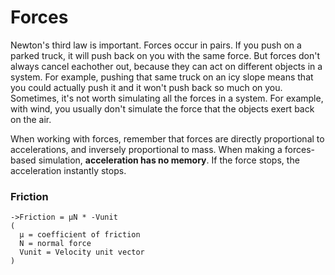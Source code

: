 # Forces

Newton's third law is important.  Forces occur in pairs.  If you push on a parked truck, it will push back on you with the same force.  But forces don't always cancel eachother out, because they can act on different objects in a system.  For example, pushing that same truck on an icy slope means that you could actually push it and it won't push back so much on you.  Sometimes, it's not worth simulating all the forces in a system.  For example, with wind, you usually don't simulate the force that the objects exert back on the air.  

When working with forces, remember that forces are directly proportional to accelerations, and inversely proportional to mass.  When making a forces-based simulation,  __acceleration has no memory__.  If the force stops, the acceleration instantly stops.

### Friction
```
->Friction = μN * -Vunit
(
  μ = coefficient of friction
  N = normal force
  Vunit = Velocity unit vector
)
```
